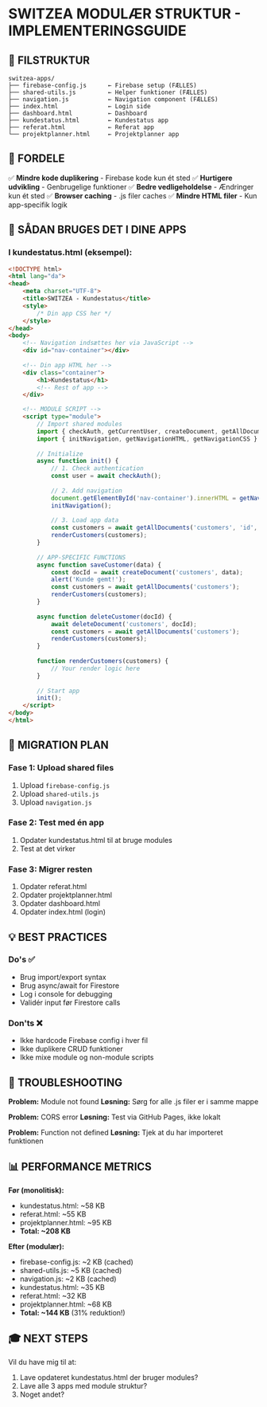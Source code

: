 # SWITZEA MODULÆR STRUKTUR - IMPLEMENTERINGSGUIDE

## 📁 FILSTRUKTUR

```
switzea-apps/
├── firebase-config.js      ← Firebase setup (FÆLLES)
├── shared-utils.js         ← Helper funktioner (FÆLLES)
├── navigation.js           ← Navigation component (FÆLLES)
├── index.html              ← Login side
├── dashboard.html          ← Dashboard
├── kundestatus.html        ← Kundestatus app
├── referat.html            ← Referat app
└── projektplanner.html     ← Projektplanner app
```

## 🎯 FORDELE

✅ **Mindre kode duplikering** - Firebase kode kun ét sted
✅ **Hurtigere udvikling** - Genbrugelige funktioner
✅ **Bedre vedligeholdelse** - Ændringer kun ét sted
✅ **Browser caching** - .js filer caches
✅ **Mindre HTML filer** - Kun app-specifik logik

## 📝 SÅDAN BRUGES DET I DINE APPS

### I kundestatus.html (eksempel):

```html
<!DOCTYPE html>
<html lang="da">
<head>
    <meta charset="UTF-8">
    <title>SWITZEA - Kundestatus</title>
    <style>
        /* Din app CSS her */
    </style>
</head>
<body>
    <!-- Navigation indsættes her via JavaScript -->
    <div id="nav-container"></div>
    
    <!-- Din app HTML her -->
    <div class="container">
        <h1>Kundestatus</h1>
        <!-- Rest of app -->
    </div>

    <!-- MODULE SCRIPT -->
    <script type="module">
        // Import shared modules
        import { checkAuth, getCurrentUser, createDocument, getAllDocuments, updateDocument, deleteDocument } from './shared-utils.js';
        import { initNavigation, getNavigationHTML, getNavigationCSS } from './navigation.js';
        
        // Initialize
        async function init() {
            // 1. Check authentication
            const user = await checkAuth();
            
            // 2. Add navigation
            document.getElementById('nav-container').innerHTML = getNavigationHTML();
            initNavigation();
            
            // 3. Load app data
            const customers = await getAllDocuments('customers', 'id', 'desc');
            renderCustomers(customers);
        }
        
        // APP-SPECIFIC FUNCTIONS
        async function saveCustomer(data) {
            const docId = await createDocument('customers', data);
            alert('Kunde gemt!');
            const customers = await getAllDocuments('customers');
            renderCustomers(customers);
        }
        
        async function deleteCustomer(docId) {
            await deleteDocument('customers', docId);
            const customers = await getAllDocuments('customers');
            renderCustomers(customers);
        }
        
        function renderCustomers(customers) {
            // Your render logic here
        }
        
        // Start app
        init();
    </script>
</body>
</html>
```

## 🚀 MIGRATION PLAN

### Fase 1: Upload shared files
1. Upload `firebase-config.js`
2. Upload `shared-utils.js`
3. Upload `navigation.js`

### Fase 2: Test med én app
1. Opdater kundestatus.html til at bruge modules
2. Test at det virker

### Fase 3: Migrer resten
1. Opdater referat.html
2. Opdater projektplanner.html
3. Opdater dashboard.html
4. Opdater index.html (login)

## 💡 BEST PRACTICES

### Do's ✅
- Brug import/export syntax
- Brug async/await for Firestore
- Log i console for debugging
- Validér input før Firestore calls

### Don'ts ❌
- Ikke hardcode Firebase config i hver fil
- Ikke duplikere CRUD funktioner
- Ikke mixe module og non-module scripts

## 🐛 TROUBLESHOOTING

**Problem:** Module not found
**Løsning:** Sørg for alle .js filer er i samme mappe

**Problem:** CORS error
**Løsning:** Test via GitHub Pages, ikke lokalt

**Problem:** Function not defined
**Løsning:** Tjek at du har importeret funktionen

## 📊 PERFORMANCE METRICS

**Før (monolitisk):**
- kundestatus.html: ~58 KB
- referat.html: ~55 KB  
- projektplanner.html: ~95 KB
- **Total: ~208 KB**

**Efter (modulær):**
- firebase-config.js: ~2 KB (cached)
- shared-utils.js: ~5 KB (cached)
- navigation.js: ~2 KB (cached)
- kundestatus.html: ~35 KB
- referat.html: ~32 KB
- projektplanner.html: ~68 KB
- **Total: ~144 KB** (31% reduktion!)

## 🎓 NEXT STEPS

Vil du have mig til at:
1. Lave opdateret kundestatus.html der bruger modules?
2. Lave alle 3 apps med module struktur?
3. Noget andet?